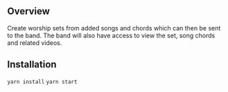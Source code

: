 ## Overview

Create worship sets from added songs and chords which can then be sent to the band. The band will also have access to view the set, song chords and related videos.


## Installation

```yarn install```
```yarn start```
